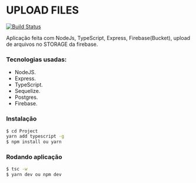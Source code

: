 # UPLOAD FILES 

[![Build Status](https://travis-ci.org/joemccann/dillinger.svg?branch=master)](https://travis-ci.org/joemccann/dillinger)

Aplicação feita com NodeJs, TypeScript, Express, Firebase(Bucket), upload de arquivos no STORAGE da firebase.

### Tecnologias usadas:
  - NodeJS.
  - Express.
  - TypeScript.
  - Sequelize.
  - Postgres.
  - Firebase.

### Instalação

```sh
$ cd Project
yarn add typescript -g
$ npm install ou yarn
```
### Rodando aplicação

```sh
$ tsc -w
$ yarn dev ou npm dev
```
